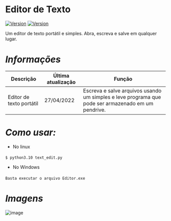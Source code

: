 # Editor de Texto
<a href="https://www.python.org/downloads/release/python-3102/"><img title="Version" src="https://img.shields.io/badge/Python-3.10.4-yellow.svg?style=flat-square"></a> <a href="https://docs.python.org/3/library/tkinter.html"><img title="Version" src="https://img.shields.io/badge/Library-Tkinter-blue.svg?style=flat-square"></a> 

Um editor de texto portátil e simples. Abra, escreva e salve em qualquer lugar. 

 
# _Informações_

Descrição | Última atualização | Função
--- | --- | --- 
Editor de texto portátil |  27/04/2022 | Escreva e salve arquivos usando um simples e leve programa que pode ser armazenado em um pendrive.


 
# _Como usar:_

* No linux
####
    $ python3.10 text_edit.py
* No Windows
####
    Basta executar o arquivo Editor.exe
 
    
# _Imagens_

 
![image](https://user-images.githubusercontent.com/62616207/165432230-7a73bc0d-b099-4d08-af9b-d4a6eb4d1c2b.png)
